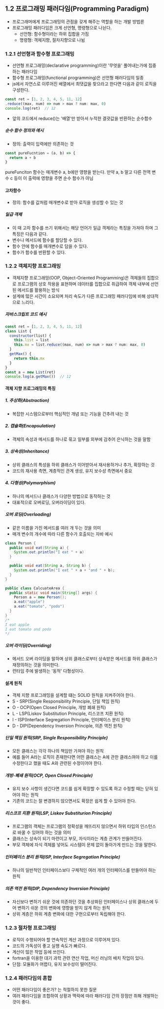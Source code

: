 ## 1.2 프로그래밍 패러다임(Programming Paradigm)
  * 프로그래머에게 프로그래밍의 관점을 갖게 해주는 역할을 하는 개발 방법론
  * 프로그래밍 패러다임은 크게 선언형, 명령형으로 나뉜다.
    * 선언형: 함수형이라는 하위 집합을 가짐
    * 명령형: 객체지향, 절차지향으로 나뉨
  
### 1.2.1 선언형과 함수형 프로그래밍
  * 선언형 프로그래밍(declarative programming)이란 '무엇을' 풀어내는가에 집중하는 패러다임
  * 함수형 프로그래밍(functional programming)은 선언형 패러다임의 일종
  * js에서 자연스로 이루어진 배열에서 최댓값을 찾으라고 한다면 다음과 같이 로직을 구성한다.
  ```js
  const ret = [1, 2, 3, 4, 5, 11, 12]
  .reduce((max, num) => num > max ? num: max, 0)
  console.log(ret)  // 12
  ```

  * 앞의 코드에서 reduce()는 '배열'만 받아서 누적한 결괏값을 반환하는 순수함수

  ##### 순수 함수 정의와 예시
  * 정의: 출력이 입력에만 의존하는 것
  ```js
  const pureFucntion = (a, b) => {
    return a + b
  }
  ```
  pureFunciton 함수는 매개변수 a, b에만 영향을 받는다. 만약 a, b 말고 다른 전역 변수 c 등이 이 출력에 영향을 주면 순수 함수가 아님

  #### 고차함수
  * 정의: 함수를 값처럼 매개변수로 받아 로직을 생성할 수 있는 것
  ##### 일급 객체
  * 이 때 고차 함수를 쓰기 위해서는 해당 언어가 일급 객체라는 특징을 가져야 하며 그 특징은 다음과 같다.
  * 변수나 메서드에 함수를 할당할 수 있다.
  * 함수 안에 함수를 매개변수로 담을 수 있다.
  * 함수가 함수를 반환할 수 있다.

### 1.2.2 객체지향 프로그래밍
  * 객체지향 프로그래밍(OOP, Object-Oriented Programming)은 객체들의 집합으로 프로그램의 상호 작용을 표현하며 데이터를 집합으로 취급하여 객체 내부에 선언된 메서드를 활용하는 방식
  * 설계에 많은 시간이 소요되며 처리 속도가 다른 프로그래밍 패러다임에 비해 상대적으로 느리다.
  ##### 자바스크립트 코드 예시
  ```js
  const ret = [1, 2, 3, 4, 5, 11, 12]
  class List {
    constructor(list) {
      this.list = list
      this.mx = list.reduce((max, num) => num > max ? num: max, 0)
    }
    getMax() {
      return this.mx
    }
  }
  const a = new List(ret)
  console.log(a.getMax())  // 12
  ```

  #### 객체 지향 프로그래밍의 특징
  ##### 1. 추상화(Abstraction)
  * 복잡한 시스템으로부터 핵심적인 개념 또는 기능을 간추려 내는 것
  ##### 2. 캡슐화(Encapsulation)
  * 객체의 속성과 메서드를 하나로 묶고 일부를 외부에 감추어 은닉하는 것을 말함
  ##### 3. 상속성(Inheritance)
  * 상위 클래스의 특성을 하위 클래스가 이어받아서 재사용하거나 추가, 확장하는 것
  * 코드의 재사용 측면, 계층적인 관계 생성, 유지 보수성 측면에서 중요
  ##### 4. 다형성(Polymorphism)
  * 하나의 메서드나 클래스가 다양한 방법으로 동작하는 것
  * 대표적으로 오버로딩, 오버라이딩이 있다.
  
  ##### 오버 로딩(Overloading)
  * 같은 이름을 가진 메서드를 여러 개 두는 것을 의미
  * 매개 변수의 개수에 따라 다른 함수가 호출되는 자바 예시
  ```java
  class Person {
    public void eat(String a) {
      System.out.println("I eat " + a)
    }

    public void eat(String a, String b) {
      System.out.println("I eat " + a + "and " + b);
    }
  }

  public class CalcuateArea {
    public static void main(String[] args) {
      Person a = new Person();
      a.eat("apple")
      a.eat("tomato", "podo")
    }
  }
  /*
  I eat apple
  I eat tomato and podo
  */
  ```

  ##### 오버 라이딩(Overriding)
  * 메서드 오버 라이딩을 말하며 상위 클래스로부터 상속받은 메서드를 하위 클래스가 재정의하는 것을 의미한다.
  * 런타임 주에 발생하는 '동적' 다형성이다.
  
  #### 설계 원칙
  * 객체 지향 프로그래밍을 설계할 떄는 SOLID 원칙을 지켜주어야 한다.
  * S - SRP(Single Responsibility Principle, 단일 책임 원칙)
  * O - OCP(Open Closed Principle, 개방 폐쇄 원칙)
  * L - LSP(Liskov Substitution Principle, 리스코프 치환 원칙)
  * I - ISP(Interface Segregation Principle, 인터페이스 분리 원칙)
  * D - DIP(Dependency Inversion Principle, 의존 역전 원칙)
  ##### 단일 책임 원칙(SRP, Single Responsibility Principle)
  * 모든 클래스는 각각 하나의 책임만 가져야 하는 원칙
  * 예를 들어 A라는 로직이 존재한다면 어떤 클래스는 A에 관한 클래스여야 하고 이를 수정한다고 했을 때도 A와 관련된 수정이어야 한다.

  ##### 개방-폐쇄 원칙(OCP, Open Closed Principle)
  * 유지 보수 사항이 생긴다면 코드를 쉽게 확장할 수 있도록 하고 수정할 때는 닫혀 있어야 하는 원칙
  * 기존의 코드는 잘 변경하지 않으면서도 확장은 쉽게 할 수 있어야 한다.

  ##### 리스코프 치환 원칙(LSP, Liskov Substiturion Principle)
  * 프로그램의 객체는 프로그램의 정확성을 깨뜨리지 않으면서 하위 타입의 인스턴스로 바꿀 수 있어야 하는 것을 의미
  * 클래스는 상속이 되기 마련이고 부모, 자식이라는 계층 관계가 만들어진다.
  * 부모 객체에 자식 객체를 넣어도 시스템이 문제 없이 돌아가게 만드는 것을 말한다.

  ##### 인터페이스 분리 원칙(ISP, Interface Segregation Principle)
  * 하나의 일반적인 인터페이스보다 구체적인 여러 개의 인터페이스를 만들어야 하는 원칙

  ##### 의존 역전 원칙(DIP, Dependency Inversion Principle)
  * 자신보다 변하기 쉬운 것에 의존하던 것을 추상화된 인터페이스나 상위 클래스에 두어 변하기 쉬운 것의 변화에 영향을 받지 않게 하는 원칙
  * 상위 계층은 하위 계층 변화에 대한 구현으로부터 독립해야 한다.

### 1.2.3 절차형 프로그래밍
  * 로직이 수행되어야 할 연속적인 계산 과정으로 이루어져 있다.
  * 코드의 가독성이 좋고 실행 속도가 빠르다.
  * 계산이 많은 작업 등에 쓰인다.
  * fortran을 이용한 대기 과학 관련 연산 작업, 머신 러닝의 배치 작업이 있다.
  * 단점: 모듈화가 어렵다, 유지 보수성이 떨어진다.

### 1.2.4 패러다임의 혼합
  * 어떤 패러다임이 좋은가? 는 적절하지 못한 질문
  * 여러 패러다임을 조합하여 상황과 맥락에 따라 패러다임 간의 장점만 취해 개발하는 것이 좋다.